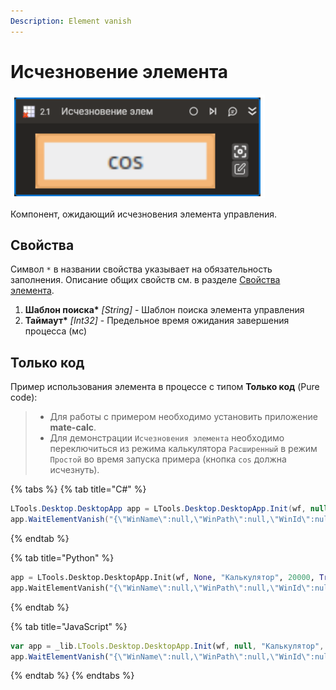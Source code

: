 ```yaml
---
Description: Element vanish
---
```


# Исчезновение элемента

![](../../../.gitbook/assets1/Desktop-VanishActivity.PNG)

Компонент, ожидающий исчезновения элемента управления.

## Свойства

Символ `*` в названии свойства указывает на обязательность заполнения. Описание общих свойств см. в разделе [Свойства элемента](https://docs.primo-rpa.ru/primo-rpa/primo-studio/process/elements#svoistva-elementa).

1. **Шаблон поиска\*** *[String]* - Шаблон поиска элемента управления  
2. **Таймаут\*** *[Int32]* - Предельное время ожидания завершения процесса (мс) 

## Только код  
Пример использования элемента в процессе с типом **Только код** (Pure code):
> - Для работы с примером необходимо установить приложение **mate-calc**.
> - Для демонстрации `Исчезновения элемента` необходимо переключиться из режима калькулятора `Расширенный` в режим `Простой` во время запуска примера (кнопка `cos` должна исчезнуть).

{% tabs %}
{% tab title="C#" %}
```csharp
LTools.Desktop.DesktopApp app = LTools.Desktop.DesktopApp.Init(wf, null, "Калькулятор", 20000, true, LTools.Desktop.Model.DesktopTypes.UIAUTOMATION);
app.WaitElementVanish("{\"WinName\":null,\"WinPath\":null,\"WinId\":null,\"AppName\":\"mate-calc\",\"TextSearchMode\":0,\"Items\":[{\"Name\":\"cosine\",\"Role\":\"push button\",\"Items\":[]}]}", 20000);
```
{% endtab %}

{% tab title="Python" %}
```python
app = LTools.Desktop.DesktopApp.Init(wf, None, "Калькулятор", 20000, True, LTools.Desktop.Model.DesktopTypes.UIAUTOMATION)
app.WaitElementVanish("{\"WinName\":null,\"WinPath\":null,\"WinId\":null,\"AppName\":\"mate-calc\",\"TextSearchMode\":0,\"Items\":[{\"Name\":\"cosine\",\"Role\":\"push button\",\"Items\":[]}]}", 20000)
```
{% endtab %}

{% tab title="JavaScript" %}
```javascript
var app = _lib.LTools.Desktop.DesktopApp.Init(wf, null, "Калькулятор", 20000, true, _lib.LTools.Desktop.Model.DesktopTypes.UIAUTOMATION);
app.WaitElementVanish("{\"WinName\":null,\"WinPath\":null,\"WinId\":null,\"AppName\":\"mate-calc\",\"TextSearchMode\":0,\"Items\":[{\"Name\":\"cosine\",\"Role\":\"push button\",\"Items\":[]}]}", 20000);
```
{% endtab %}
{% endtabs %}


